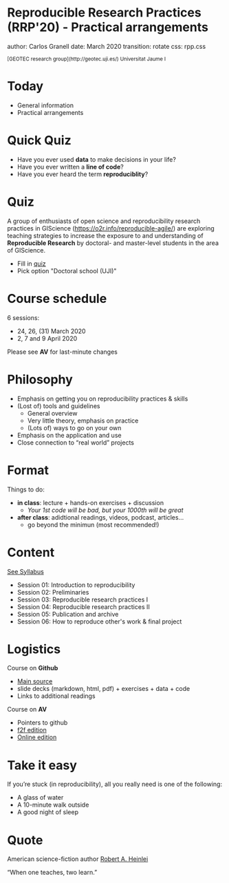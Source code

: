 Reproducible Research Practices (RRP'20) - Practical arrangements
===
author: Carlos Granell
date: March 2020
transition: rotate
css: rpp.css

<small>
[GEOTEC research group](http://geotec.uji.es/)      
Universitat Jaume I   
</small>


Today
===

- General information 
- Practical arrangements

Quick Quiz
===

- Have you ever used __data__ to make decisions in your life?
- Have you ever written a __line of code__?
- Have you ever heard the term __reproduciblity__?


Quiz
===

A group of enthusiasts of open science and reproducibility research practices in GIScience (https://o2r.info/reproducible-agile/) are exploring teaching strategies to increase the exposure to and understanding of __Reproducible Research__ by doctoral- and master-level students in the area of GIScience.

- Fill in [quiz](https://forms.gle/BTmPc5ExhEJNkUtFA)
- Pick option "Doctoral school (UJI)"


Course schedule
===

6 sessions:

- 24, 26, (31) March 2020
- 2, 7 and 9 April 2020

Please see __AV__ for last-minute changes

Philosophy
===

- Emphasis on getting you on reproducibility practices & skills
- (Lost of) tools and guidelines
  - General overview
  - Very little theory, emphasis on practice
  - (Lots of) ways to go on your own
- Emphasis on the application and use
- Close connection to “real world” projects

Format
===

Things to do:

- __in class__: lecture + hands-on exercises + discussion  
  - _Your 1st code will be bad, but your 1000th will be great_
- __after class__: adidtional readings, videos, podcast, articles… 
  - go beyond the minimun (most recommended!) 

Content 
===

[See Syllabus](https://github.com/cgranell/rrp20/blob/master/content/syllabus.md)
- Session 01: Introduction to reproducibility
- Session 02: Preliminaries
- Session 03: Reproducible research practices I 
- Session 04: Reproducible research practices II
- Session 05: Publication and archive
- Session 06: How to reproduce other's work & final project

Logistics
===

Course on __Github__
- [Main source](https://github.com/cgranell/rrp20)
- slide decks (markdown, html, pdf) + exercises + data + code
- Links to additional readings

Course on __AV__
- Pointers to github
- [f2f edition](https://aulavirtual.uji.es/course/view.php?id=65970)
- [Online edition](https://aulavirtual.uji.es/course/view.php?id=65980)

Take it easy
===

If you’re stuck (in reproducibility), all you really need is one of the following:
- A glass of water
- A 10-minute walk outside
- A good night of sleep

Quote
===

American science-fiction author [Robert A. Heinlei](https://en.wikipedia.org/wiki/Robert_A._Heinlein)

<span class="quote">“When one teaches, two learn.”</span>
